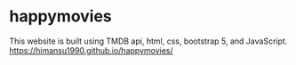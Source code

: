 # happymovies
This website is built using TMDB api, html, css, bootstrap 5, and JavaScript. 
https://himansu1990.github.io/happymovies/
